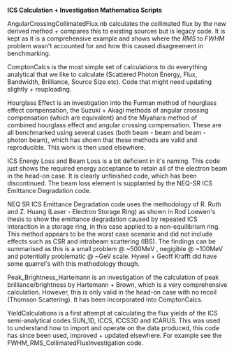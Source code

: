 __ICS Calculation + Investigation Mathematica Scripts__

AngularCrossingCollimatedFlux.nb calculates the collimated flux by the new derived method + compares this to existing sources but is legacy code.
It is kept as it is a comprehensive example and shows where the *RMS* to *FWHM* problem wasn't accounted for and how this caused disagreement in benchmarking.

ComptonCalcs is the most simple set of calculations to do everything analytical that we like to calculate (Scattered Photon Energy, Flux, Bandwidth, Brilliance, Source Size etc).
Code that might need updating slightly + reuploading.

Hourglass Effect is an investigation into the Furman method of hourglass effect compensation, the Suzuki + Akagi methods of angular crossing compensation (which are equivalent)
and the Miyahara method of combined hourglass effect and angular crossing compensation. These are all benchmarked using several cases (both beam - beam and beam - photon beam),
which has shown that these methods are valid and reproducible. This work is then used elsewhere.

ICS Energy Loss and Beam Loss is a bit deficient in it's naming. This code just shows the required energy acceptance to retain all of the electron beam in the head-on case.
It is clearly unfinished code, which has been discontinued. The beam loss element is supplanted by the NEQ-SR ICS Emittance Degradation code. 

NEQ SR ICS Emittance Degradation code uses the methodology of R. Ruth and Z. Huang (Laser - Electron Storage Ring) as shown in Rod Loewen's thesis to show the emittance degradation
caused by repeated ICS interaction in a storage ring, in this case applied to a non-equilibrium ring. This method appears to be the worst case scenario and did not include effects
such as CSR and intrabeam scattering (IBS). The findings can be summarised as this is a small problem @ ~500MeV , negigible @ ~100MeV and potentially problematic @ ~GeV scale.
Hywel + Geoff Krafft did have some quarrel's with this methodology though.

Peak_Brightness_Hartemann is an investigation of the calculation of peak brilliance/brightness by Hartemann + Brown, which is a very comprehensive calculation. However, this is only
valid in the head-on case with no recoil (Thomson Scattering). It has been incorporated into ComptonCalcs.

YieldCalculations is a first attempt at calculating the flux yields of the ICS semi-analytical codes SUN_1D, ICCS, ICCS3D and ICARUS. This was used to understand how to import and operate
on the data produced, this code has since been used, improved + updated elsewhere. For example see the FWHM_RMS_CollimatedFluxInvestigation code.
